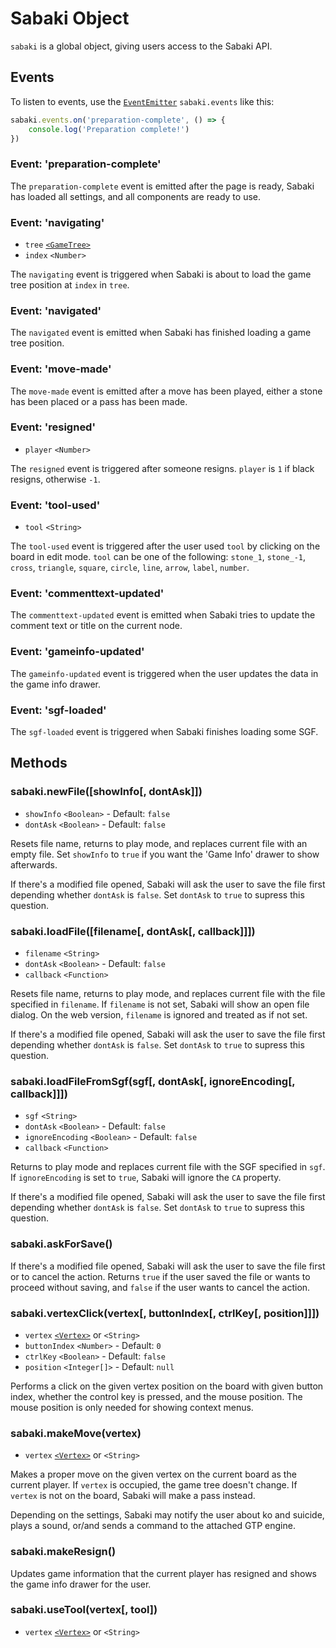 # Sabaki Object

`sabaki` is a global object, giving users access to the Sabaki API.

## Events

To listen to events, use the [`EventEmitter`](https://nodejs.org/api/events.html#events_class_eventemitter) `sabaki.events` like this:

~~~js
sabaki.events.on('preparation-complete', () => {
    console.log('Preparation complete!')
})
~~~

### Event: 'preparation-complete'

The `preparation-complete` event is emitted after the page is ready, Sabaki has loaded all settings, and all components are ready to use.

### Event: 'navigating'

* `tree` [`<GameTree>`](gametree.md)
* `index` `<Number>`

The `navigating` event is triggered when Sabaki is about to load the game tree position at `index` in `tree`.

### Event: 'navigated'

The `navigated` event is emitted when Sabaki has finished loading a game tree position.

### Event: 'move-made'

The `move-made` event is emitted after a move has been played, either a stone has been placed or a pass has been made.

### Event: 'resigned'

* `player` `<Number>`

The `resigned` event is triggered after someone resigns. `player` is `1` if black resigns, otherwise `-1`.

### Event: 'tool-used'

* `tool` `<String>`

The `tool-used` event is triggered after the user used `tool` by clicking on the board in edit mode. `tool` can be one of the following: `stone_1`, `stone_-1`, `cross`, `triangle`, `square`, `circle`, `line`, `arrow`, `label`, `number`.

### Event: 'commenttext-updated'

The `commenttext-updated` event is emitted when Sabaki tries to update the comment text or title on the current node.

### Event: 'gameinfo-updated'

The `gameinfo-updated` event is triggered when the user updates the data in the game info drawer.

### Event: 'sgf-loaded'

The `sgf-loaded` event is triggered when Sabaki finishes loading some SGF.

## Methods

### sabaki.newFile([showInfo[, dontAsk]])

* `showInfo` `<Boolean>` - Default: `false`
* `dontAsk` `<Boolean>` - Default: `false`

Resets file name, returns to play mode, and replaces current file with an empty file. Set `showInfo` to `true` if you want the 'Game Info' drawer to show afterwards.

If there's a modified file opened, Sabaki will ask the user to save the file first depending whether `dontAsk` is `false`. Set `dontAsk` to `true` to supress this question.

### sabaki.loadFile([filename[, dontAsk[, callback]]])

* `filename` `<String>`
* `dontAsk` `<Boolean>` - Default: `false`
* `callback` `<Function>`

Resets file name, returns to play mode, and replaces current file with the file specified in `filename`. If `filename` is not set, Sabaki will show an open file dialog. On the web version, `filename` is ignored and treated as if not set.

If there's a modified file opened, Sabaki will ask the user to save the file first depending whether `dontAsk` is `false`. Set `dontAsk` to `true` to supress this question.

### sabaki.loadFileFromSgf(sgf[, dontAsk[, ignoreEncoding[, callback]]])

* `sgf` `<String>`
* `dontAsk` `<Boolean>` - Default: `false`
* `ignoreEncoding` `<Boolean>` - Default: `false`
* `callback` `<Function>`

Returns to play mode and replaces current file with the SGF specified in `sgf`. If `ignoreEncoding` is set to `true`, Sabaki will ignore the `CA` property.

If there's a modified file opened, Sabaki will ask the user to save the file first depending whether `dontAsk` is `false`. Set `dontAsk` to `true` to supress this question.

### sabaki.askForSave()

If there's a modified file opened, Sabaki will ask the user to save the file first or to cancel the action. Returns `true` if the user saved the file or wants to proceed without saving, and `false` if the user wants to cancel the action.

### sabaki.vertexClick(vertex[, buttonIndex[, ctrlKey[, position]]])

* `vertex` [`<Vertex>`](vertex.md) or `<String>`
* `buttonIndex` `<Number>` - Default: `0`
* `ctrlKey` `<Boolean>` - Default: `false`
* `position` `<Integer[]>` - Default: `null`

Performs a click on the given vertex position on the board with given button index, whether the control key is pressed, and the mouse position. The mouse position is only needed for showing context menus.

### sabaki.makeMove(vertex)

* `vertex` [`<Vertex>`](vertex.md) or `<String>`

Makes a proper move on the given vertex on the current board as the current player. If `vertex` is occupied, the game tree doesn't change. If `vertex` is not on the board, Sabaki will make a pass instead.

Depending on the settings, Sabaki may notify the user about ko and suicide, plays a sound, or/and sends a command to the attached GTP engine.

### sabaki.makeResign()

Updates game information that the current player has resigned and shows the game info drawer for the user.

### sabaki.useTool(vertex[, tool])

* `vertex` [`<Vertex>`](vertex.md) or `<String>`
